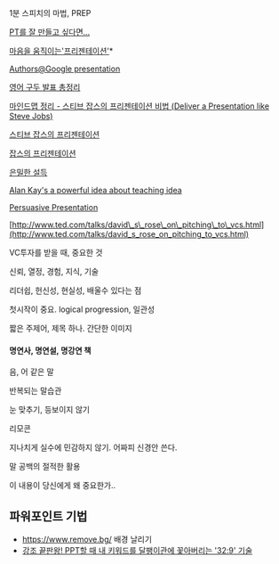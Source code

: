 
1분 스피치의 마법, PREP

[PT를 잘 만들고 싶다면...](http://twiny.tistory.com/1668)

[마음을 움직이는'프리젠테이션'](http://moreover.co.kr/2460514 "http://moreover.co.kr/2460514")*

[Authors@Google presentation](http://www.presentationzen.com/presentationzen/2008/04/authorsgoogle-p.html "http://www.presentationzen.com/presentationzen/2008/04/authorsgoogle-p.html")

[영어 구두 발표 총정리](http://moai.tistory.com/498 "영어 구두 발표 총정리")

[마인드맵 정리 - 스티브 잡스의 프리젠테이션 비법 (Deliver a Presentation like Steve Jobs)](http://mandki.tistory.com/39 "http://mandki.tistory.com/39")

[스티브 잡스의 프리젠테이션](http://architect.tistory.com/442 "http://architect.tistory.com/442")

[잡스의 프리젠테이션](http://blog.naver.com/knbawe/110032644932 "http://blog.naver.com/knbawe/110032644932")

[은밀한 설득](http://inuit.co.kr/1561 "http://inuit.co.kr/1561")

[Alan Kay's a powerful idea about teaching idea](http://moai.tistory.com/764 "http://moai.tistory.com/764")

[Persuasive Presentation](http://neonebula.egloos.com/2208505 "http://neonebula.egloos.com/2208505")

[http://www.ted.com/talks/david\_s\_rose\_on\_pitching\_to\_vcs.html](http://www.ted.com/talks/david_s_rose_on_pitching_to_vcs.html)

VC투자를 받을 때, 중요한 것

신뢰, 열정, 경험, 지식, 기술

리더쉽, 헌신성, 현실성, 배울수 있다는 점

첫시작이 중요. logical progression, 일관성

짧은 주제어, 제목 하나. 간단한 이미지


#### 명연사, 명연설, 명강연 책

음, 어 같은 말

반복되는 말습관

눈 맞추기, 등보이지 않기

리모콘

지나치게 실수에 민감하지 않기. 어짜피 신경안 쓴다.

말 공백의 절적한 활용

이 내용이 당신에게 왜 중요한가..

## 파워포인트 기법
- https://www.remove.bg/ 배경 날리기
- [강조 끝판왕! PPT할 때 내 키워드를 달팽이관에 꽃아버리는 '32:9' 기술](https://www.youtube.com/watch?v=q8zMAZa8Jwo)
